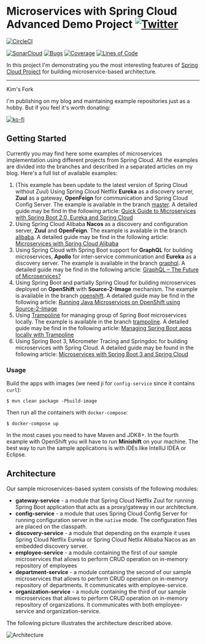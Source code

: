 # Microservices with Spring Cloud Advanced Demo Project [![Twitter](https://img.shields.io/twitter/follow/piotr_minkowski.svg?style=social&logo=twitter&label=Follow%20Me)](https://twitter.com/piotr_minkowski)

[![CircleCI](https://circleci.com/gh/piomin/sample-spring-microservices-new.svg?style=svg)](https://circleci.com/gh/piomin/sample-spring-microservices-new)

[![SonarCloud](https://sonarcloud.io/images/project_badges/sonarcloud-black.svg)](https://sonarcloud.io/dashboard?id=piomin_sample-spring-microservices-new)
[![Bugs](https://sonarcloud.io/api/project_badges/measure?project=piomin_sample-spring-microservices-new&metric=bugs)](https://sonarcloud.io/dashboard?id=piomin_sample-spring-microservices-new)
[![Coverage](https://sonarcloud.io/api/project_badges/measure?project=piomin_sample-spring-microservices-new&metric=coverage)](https://sonarcloud.io/dashboard?id=piomin_sample-spring-microservices-new)
[![Lines of Code](https://sonarcloud.io/api/project_badges/measure?project=piomin_sample-spring-microservices-new&metric=ncloc)](https://sonarcloud.io/dashboard?id=piomin_sample-spring-microservices-new)

In this project I'm demonstrating you the most interesting features of [Spring Cloud Project](https://spring.io/projects/spring-cloud) for building microservice-based architecture.

-----
Kim's Fork

I'm publishing on my blog and maintaining example repositories just as a hobby. But if you feel it's worth donating:

[![ko-fi](https://ko-fi.com/img/githubbutton_sm.svg)](https://ko-fi.com/piotrminkowski)


## Getting Started 
Currently you may find here some examples of microservices implementation using different projects from Spring Cloud. All the examples are divided into the branches and described in a separated articles on my blog. Here's a full list of available examples:
1. (This example has been update to the latest version of Spring Cloud without Zuul) Using Spring Cloud Netflix **Eureka** as a discovery server, **Zuul** as a gateway, **OpenFeign** for communication and Spring Cloud Config Server. The example is available in the branch [master](https://github.com/piomin/sample-spring-microservices-new/tree/master). A detailed guide may be find in the following article: [Quick Guide to Microservices with Spring Boot 2.0, Eureka and Spring Cloud](https://piotrminkowski.com/2018/04/26/quick-guide-to-microservices-with-spring-boot-2-0-eureka-and-spring-cloud/)
2. Using Spring Cloud Alibaba **Nacos** as a discovery and configuration server, **Zuul** and **OpenFeign**. The example is available in the branch [alibaba](https://github.com/piomin/sample-spring-microservices-new/tree/alibaba). A detailed guide may be find in the following article: [Microservices with Spring Cloud Alibaba](https://piotrminkowski.com/2018/11/15/microservices-with-spring-cloud-alibaba/)
3. Using Spring Cloud with Spring Boot support for **GraphQL** for building microservices, **Apollo** for inter-service communication and **Eureka** as a discovery server. The example is available in the branch [graphql](https://github.com/piomin/sample-spring-microservices-new/tree/graphql). A detailed guide may be find in the following article: [GraphQL – The Future of Microservices?](https://piotrminkowski.com/2018/08/16/graphql-the-future-of-microservices/)
4. Using Spring Boot and partially Spring Cloud for building microservices deployed on **OpenShift** with **Source-2-Image** mechanism. The example is available in the branch [openshift](https://github.com/piomin/sample-spring-microservices-new/tree/openshift). A detailed guide may be find in the following article: [Running Java Microservices on OpenShift using Source-2-Image](https://piotrminkowski.com/2019/01/08/running-java-microservices-on-openshift-using-source-2-image/)
5. Using [Trampoline](http://ernestort.github.io/Trampoline/) for managing group of Spring Boot microservices locally. The example is available in the branch [trampoline](https://github.com/piomin/sample-spring-microservices-new/tree/trampoline). A detailed guide may be find in the following article: [Managing Spring Boot apps locally with Trampoline](https://piotrminkowski.com/2018/06/08/managing-spring-boot-apps-locally-with-trampoline/)
6. Using Spring Boot 3, Micrometer Tracing and Springdoc for building microservices with Spring Cloud. A detailed guide may be found in the following article: [Microservices with Spring Boot 3 and Spring Cloud](https://piotrminkowski.com/2023/03/13/microservices-with-spring-boot-3-and-spring-cloud/)

### Usage

Build the apps with images (we need ji for `config-service` since it contains `curl`):
```shell
$ mvn clean package -Pbuild-image
```

Then run all the containers with `docker-compose`:
```shell
$ docker-compose up
```

In the most cases you need to have Maven and JDK8+. In the fourth example with OpenShift you will have to run **Minishift** on your machine. The best way to run the sample applications is with IDEs like IntelliJ IDEA or Eclipse.  

## Architecture

Our sample microservices-based system consists of the following modules:
- **gateway-service** - a module that Spring Cloud Netflix Zuul for running Spring Boot application that acts as a proxy/gateway in our architecture.
- **config-service** - a module that uses Spring Cloud Config Server for running configuration server in the `native` mode. The configuration files are placed on the classpath.
- **discovery-service** - a module that depending on the example it uses Spring Cloud Netflix Eureka or Spring Cloud Netlix Alibaba Nacos as an embedded discovery server.
- **employee-service** - a module containing the first of our sample microservices that allows to perform CRUD operation on in-memory repository of employees
- **department-service** - a module containing the second of our sample microservices that allows to perform CRUD operation on in-memory repository of departments. It communicates with employee-service. 
- **organization-service** - a module containing the third of our sample microservices that allows to perform CRUD operation on in-memory repository of organizations. It communicates with both employee-service and organization-service.

The following picture illustrates the architecture described above.

<img src="https://piotrminkowski.files.wordpress.com/2018/04/spring-cloud-1.png" title="Architecture"><br/>

